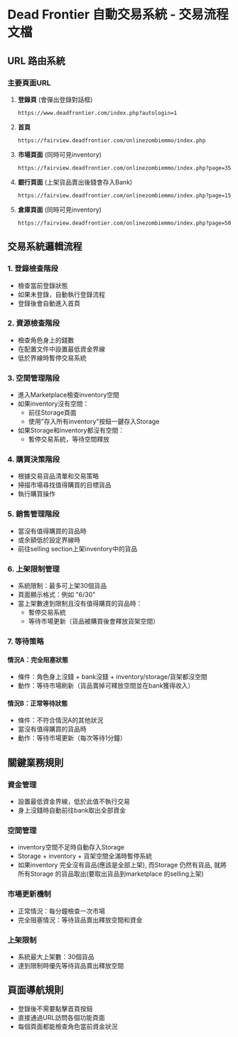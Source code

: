 # Dead Frontier 自動交易系統 - 交易流程文檔

## URL 路由系統

### 主要頁面URL
1. **登錄頁** (會彈出登錄對話框)
   ```
   https://www.deadfrontier.com/index.php?autologin=1
   ```

2. **首頁**
   ```
   https://fairview.deadfrontier.com/onlinezombiemmo/index.php
   ```

3. **市場頁面** (同時可見inventory)
   ```
   https://fairview.deadfrontier.com/onlinezombiemmo/index.php?page=35
   ```

4. **銀行頁面** (上架貨品賣出後錢會存入Bank)
   ```
   https://fairview.deadfrontier.com/onlinezombiemmo/index.php?page=15
   ```

5. **倉庫頁面** (同時可見inventory)
   ```
   https://fairview.deadfrontier.com/onlinezombiemmo/index.php?page=50
   ```

## 交易系統邏輯流程

### 1. 登錄檢查階段
- 檢查當前登錄狀態
- 如果未登錄，自動執行登錄流程
- 登錄後會自動進入首頁

### 2. 資源檢查階段
- 檢查角色身上的錢數
- 在配置文件中設置最低資金界線
- 低於界線時暫停交易系統

### 3. 空間管理階段
- 進入Marketplace檢查inventory空間
- 如果inventory沒有空間：
  - 前往Storage頁面
  - 使用"存入所有inventory"按鈕一鍵存入Storage
- 如果Storage和inventory都沒有空間：
  - 暫停交易系統，等待空間釋放

### 4. 購買決策階段
- 根據交易貨品清單和交易策略
- 掃描市場尋找值得購買的目標貨品
- 執行購買操作

### 5. 銷售管理階段
- 當沒有值得購買的貨品時
- 或余額低於設定界線時
- 前往selling section上架inventory中的貨品

### 6. 上架限制管理
- 系統限制：最多可上架30個貨品
- 頁面顯示格式：例如 "6/30"
- 當上架數達到限制且沒有值得購買的貨品時：
  - 暫停交易系統
  - 等待市場更新（貨品被購買後會釋放貨架空間）

### 7. 等待策略
#### 情況A：完全阻塞狀態
- 條件：角色身上沒錢 + bank沒錢 + inventory/storage/貨架都沒空間
- 動作：等待市場刷新（貨品賣掉可釋放空間並在bank獲得收入）

#### 情況B：正常等待狀態
- 條件：不符合情況A的其他狀況
- 當沒有值得購買的貨品時
- 動作：等待市場更新（每次等待1分鐘）

## 關鍵業務規則

### 資金管理
- 設置最低資金界線，低於此值不執行交易
- 身上沒錢時自動前往bank取出全部資金

### 空間管理
- inventory空間不足時自動存入Storage
- Storage + inventory + 貨架空間全滿時暫停系統
- 如果inventory 完全沒有貨品(應該是全部上架), 而Storage 仍然有貨品, 就將所有Storage 的貨品取出(要取出貨品到marketplace 的selling上架)

### 市場更新機制
- 正常情況：每分鐘檢查一次市場
- 完全阻塞情況：等待貨品賣出釋放空間和資金

### 上架限制
- 系統最大上架數：30個貨品
- 達到限制時優先等待貨品賣出釋放空間

## 頁面導航規則
- 登錄後不需要點擊首頁按鈕
- 直接通過URL訪問各個功能頁面
- 每個頁面都能檢查角色當前資金狀況 